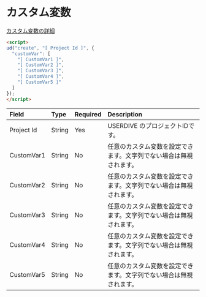# カスタム変数

[カスタム変数の詳細](../../../../guide/filter/customvar.html)

```html
<script>
ud("create", "[ Project Id ]", {
  "customVar": [
    "[ CustomVar1 ]",
    "[ CustomVar2 ]",
    "[ CustomVar3 ]",
    "[ CustomVar4 ]",
    "[ CustomVar5 ]"
  ]
});
</script>
```

| Field      | Type   | Required | Description                                                        |
|:-----------|:-------|:---------|:-------------------------------------------------------------------|
| Project Id | String | Yes      | USERDIVE のプロジェクトIDです。                                    |
| CustomVar1 | String | No       | 任意のカスタム変数を設定できます。文字列でない場合は無視されます。 |
| CustomVar2 | String | No       | 任意のカスタム変数を設定できます。文字列でない場合は無視されます。 |
| CustomVar3 | String | No       | 任意のカスタム変数を設定できます。文字列でない場合は無視されます。 |
| CustomVar4 | String | No       | 任意のカスタム変数を設定できます。文字列でない場合は無視されます。 |
| CustomVar5 | String | No       | 任意のカスタム変数を設定できます。文字列でない場合は無視されます。 |
